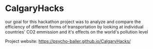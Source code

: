 # CalgaryHacks

our goal for this hackathon project was to analyze and compare the efficiency of different forms of transportation by looking at individual countries' CO2 emmission and it's effects on the world's pollution level

Project website: https://psycho-baller.github.io/CalgaryHacks/
